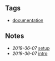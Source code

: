 ## Tags

- [documentation](./documentation)

## Notes

- *2019-06-07* [setup](./setup)
- *2019-06-07* [intro](./intro)
